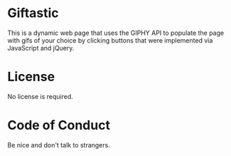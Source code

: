 # Giftastic
This is a dynamic web page that uses the GIPHY API to populate the page with gifs of your choice by clicking buttons that were  implemented via JavaScript and jQuery. 

# License
No license is required.

# Code of Conduct
Be nice and don't talk to strangers.
